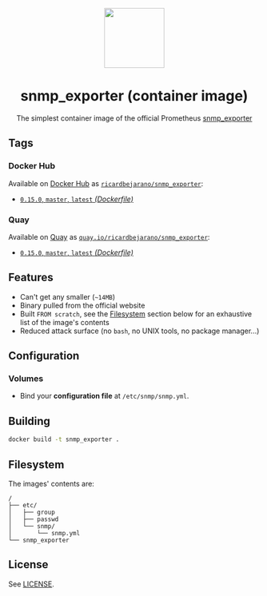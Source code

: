 <p align=center><img src=https://emojipedia-us.s3.dualstack.us-west-1.amazonaws.com/thumbs/320/apple/198/fire-extinguisher_1f9ef.png width=120px></p>
<h1 align=center>snmp_exporter (container image)</h1>
<p align=center>The simplest container image of the official Prometheus <a href=https://github.com/prometheus/snmp_exporter>snmp_exporter</a></p>


## Tags

### Docker Hub

Available on [Docker Hub](https://hub.docker.com) as [`ricardbejarano/snmp_exporter`](https://hub.docker.com/r/ricardbejarano/snmp_exporter):

- [`0.15.0`, `master`, `latest` *(Dockerfile)*](https://github.com/ricardbejarano/snmp_exporter/blob/master/Dockerfile)

### Quay

Available on [Quay](https://quay.io) as [`quay.io/ricardbejarano/snmp_exporter`](https://quay.io/repository/ricardbejarano/snmp_exporter):

- [`0.15.0`, `master`, `latest` *(Dockerfile)*](https://github.com/ricardbejarano/snmp_exporter/blob/master/Dockerfile)


## Features

* Can't get any smaller (`~14MB`)
* Binary pulled from the official website
* Built `FROM scratch`, see the [Filesystem](#Filesystem) section below for an exhaustive list of the image's contents
* Reduced attack surface (no `bash`, no UNIX tools, no package manager...)


## Configuration

### Volumes

- Bind your **configuration file** at `/etc/snmp/snmp.yml`.


## Building

```bash
docker build -t snmp_exporter .
```


## Filesystem

The images' contents are:

```
/
├── etc/
│   ├── group
│   ├── passwd
│   └── snmp/
│       └── snmp.yml
└── snmp_exporter
```


## License

See [LICENSE](https://github.com/ricardbejarano/snmp_exporter/blob/master/LICENSE).
